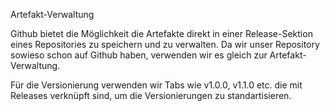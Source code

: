 Artefakt-Verwaltung

Github bietet die Möglichkeit die Artefakte direkt in einer Release-Sektion eines Repositories zu speichern
und zu verwalten. Da wir unser Repository sowieso schon auf Github haben, verwenden wir es gleich zur
Artefakt-Verwaltung.

Für die Versionierung verwenden wir Tabs wie v1.0.0, v1.1.0 etc. die mit Releases verknüpft sind, um die 
Versionierungen zu standartisieren.
